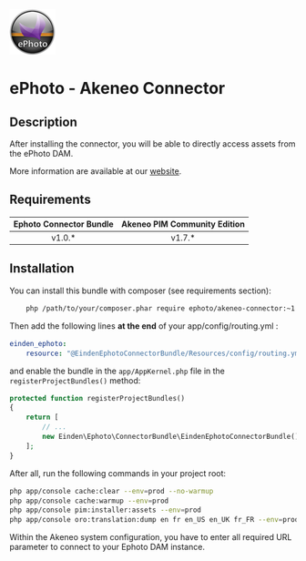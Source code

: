 ![ePhoto - Akeneo Connector](akeneo_connector.png)
# ePhoto - Akeneo Connector

## Description
After installing the connector, you will be able to directly access assets from the ePhoto DAM.

More information are available at our [website](https://ephoto.fr/). 

## Requirements

| Ephoto Connector Bundle  | Akeneo PIM Community Edition |
|:--------------------:|:----------------------------:|
| v1.0.*               | v1.7.*                       |

## Installation
You can install this bundle with composer (see requirements section):
```bash
    php /path/to/your/composer.phar require ephoto/akeneo-connector:~1.0
```

Then add the following lines **at the end** of your app/config/routing.yml :
```yaml
einden_ephoto:
    resource: "@EindenEphotoConnectorBundle/Resources/config/routing.yml"
```

and enable the bundle in the `app/AppKernel.php` file in the `registerProjectBundles()` method:
```php
protected function registerProjectBundles()
{
    return [
        // ...
        new Einden\Ephoto\ConnectorBundle\EindenEphotoConnectorBundle(),
    ];
}

```

After all, run the following commands in your project root:
```bash
php app/console cache:clear --env=prod --no-warmup
php app/console cache:warmup --env=prod
php app/console pim:installer:assets --env=prod
php app/console oro:translation:dump en fr en_US en_UK fr_FR --env=prod
```

Within the Akeneo system configuration, you have to enter all required URL parameter to connect to your Ephoto DAM instance.
